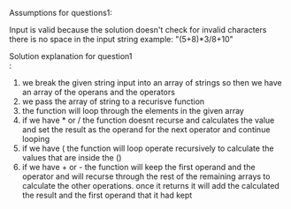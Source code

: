 
Assumptions for questions1:<br/>

Input is valid because the solution doesn't check for invalid characters <br/>
there is no space in the input string example: "(5+8)*3/8+10"


Solution explanation for question1 <br/>:

1) we break the given string input into an array of strings so then we have an array of the operans and the operators <br/>
2) we pass the array of string to a recurisve function
3) the function will loop through the elements in the given array 
4) if we have * or / the function doesnt recurse and calculates the value and set the result as the operand for the next operator and continue looping
5) if we have ( the function will loop operate recursively to calculate the values that are inside the ()
6) if we have + or - the function will keep the first operand and the operator and will recurse through the rest of the remaining arrays to calculate the other operations. once it returns it will add the calculated the result and the first operand that it had kept






